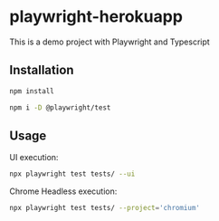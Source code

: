 # playwright-herokuapp

This is a demo project with Playwright and Typescript

## Installation

```bash
npm install
```

```bash
npm i -D @playwright/test
```

## Usage

UI execution:

```bash
npx playwright test tests/ --ui
```

Chrome Headless execution:

```bash
npx playwright test tests/ --project='chromium'
```
